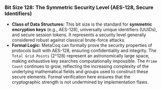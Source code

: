 ### Bit Size 128: The Symmetric Security Level (AES-128, Secure Identifiers)

*   **Class of Data Structures:** This bit size is the standard for **symmetric encryption keys** (e.g., AES-128), universally unique identifiers (UUIDs), and secure session tokens. It represents a security level generally considered robust against classical brute-force attacks.
*   **Formal Logic:** MetaCoq can formally prove the security properties of protocols built with AES-128, ensuring confidentiality and integrity. The `Total Grid Points` (2^128) represent an astronomically large space, making exhaustive key searches computationally impossible. The `Prime Count` continues to grow, reflecting the increasing complexity of the underlying mathematical fields and groups used to construct these secure elements. Formal verification here ensures that the cryptographic strength is not undermined by implementation flaws.